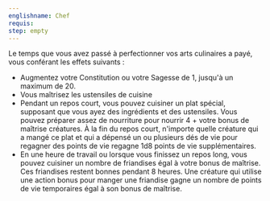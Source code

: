```yaml
---
englishname: Chef
requis:
step: empty
---
```

Le temps que vous avez passé à perfectionner vos arts culinaires a payé, vous conférant les effets suivants : 

 - Augmentez votre Constitution ou votre Sagesse de 1, jusqu'à un maximum de 20.
 - Vous maîtrisez les ustensiles de cuisine
 - Pendant un repos court, vous pouvez cuisiner un plat spécial, supposant que vous ayez des ingrédients et des ustensiles. Vous pouvez préparer assez de nourriture pour nourrir 4 + votre bonus de maîtrise créatures. À la fin du repos court, n'importe quelle créature qui a mangé ce plat et qui a dépensé un ou plusieurs dés de vie pour regagner des points de vie regagne 1d8 points de vie supplémentaires.
 - En une heure de travail ou lorsque vous finissez un repos long, vous pouvez cuisiner un nombre de friandises égal à votre bonus de maîtrise. Ces friandises restent bonnes pendant 8 heures. Une créature qui utilise une action bonus pour manger une friandise gagne un nombre de points de vie temporaires égal à son bonus de maîtrise.
